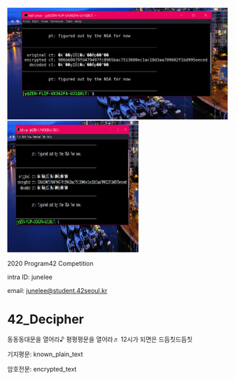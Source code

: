 ![title](/screen_shot.png)
<img src="/screen_shot.png"  width="300" height="300">
  
2020 Program42 Competition

intra ID: junelee

email:    junelee@student.42seoul.kr

# 42_Decipher
동동동대문을 열어라♪ 평평평문을 열어라♬ 12시가 되면은 드듬칫드듬칫


기지평문: known_plain_text

암호전문: encrypted_text
